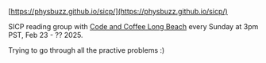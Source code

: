 
[https://physbuzz.github.io/sicp/](https://physbuzz.github.io/sicp/)

SICP reading group with [Code and Coffee Long Beach](https://www.meetup.com/code-and-coffee-long-beach) every Sunday at 3pm PST, Feb 23 - ?? 2025.

Trying to go through all the practive problems :)
